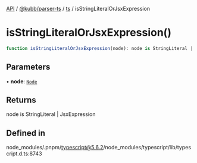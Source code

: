 [API](../../../../../packages.md) / [@kubb/parser-ts](../../../index.md) / [ts](../index.md) / isStringLiteralOrJsxExpression

# isStringLiteralOrJsxExpression()

```ts
function isStringLiteralOrJsxExpression(node): node is StringLiteral | JsxExpression
```

## Parameters

• **node**: [`Node`](../interfaces/Node.md)

## Returns

node is StringLiteral \| JsxExpression

## Defined in

node\_modules/.pnpm/typescript@5.6.2/node\_modules/typescript/lib/typescript.d.ts:8743

